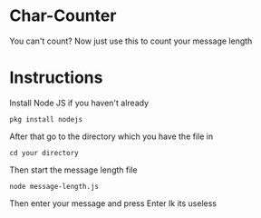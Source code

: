 # Char-Counter
You can't count? Now just use this to count your message length
# Instructions
Install Node JS if you haven't already
```
pkg install nodejs
```
After that go to the directory which you have the file in
```
cd your directory
```
Then start the message length file
```
node message-length.js
```
Then enter your message and press Enter
Ik its useless
